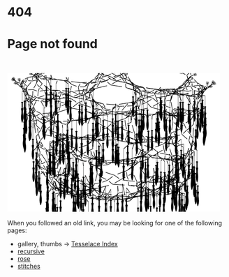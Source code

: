 404
===

Page not found
==============

<br>

![](help/bloopers/tipped-over.png)

When you followed an old link,
you may be looking for one of the following pages:

* gallery, thumbs -> [Tesselace Index](help/Tesselace-Index)
* [recursive](index.html)
* [rose](sheet.html?patch=5831%20-4-7;bricks&patch=-437%2034-7;bricks&patch=4830%20--77;bricks)
* [stitches](help/Choose-Stitches)
